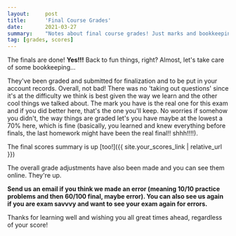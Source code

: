 ```yaml
---
layout:     post
title:      'Final Course Grades'
date:       2021-03-27
summary:    "Notes about final course grades! Just marks and bookkeeping..."
tag: [grades, scores]
---
```


The finals are done! **Yes!!!** Back to fun things, right? Almost, let's take care of some bookkeeping...

They've been graded and submitted for finalization and to be put in your account records. Overall, not bad! There was no 'taking out questions' since it's at the difficulty we think is best given the way we learn and the other cool things we talked about. The mark you have is the real one for this exam and if you did better here, that's the one you'll keep. No worries if somehow you didn't, the way things are graded let's you have maybe at the lowest a 70% here, which is fine (basically, you learned and knew everything before finals, the last homework might have been the real final!! shhh!!!!).

The final scores summary is up [too!]({{ site.your_scores_link | relative_url }})


The overall grade adjustments have also been made and you can see them online. They're up.

**Send us an email if you think we made an error (meaning 10/10 practice problems and then 60/100 final, maybe error). You can also see us again if you are exam savvvy and want to see your exam again for errors.**

Thanks for learning well and wishing you all great times ahead, regardless of your score!
